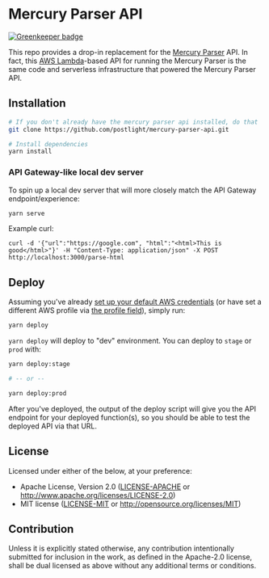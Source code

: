 # Mercury Parser API

[![Greenkeeper badge](https://badges.greenkeeper.io/postlight/mercury-parser-api.svg)](https://greenkeeper.io/)

This repo provides a drop-in replacement for the [Mercury Parser](https://github.com/postlight/mercury-parser) API. 
In fact, this [AWS Lambda](https://aws.amazon.com/lambda/)-based API for running the Mercury Parser is the same code 
and serverless infrastructure that powered the Mercury Parser API.

## Installation

```bash
# If you don't already have the mercury parser api installed, do that
git clone https://github.com/postlight/mercury-parser-api.git

# Install dependencies
yarn install
```

### API Gateway-like local dev server

To spin up a local dev server that will more closely match the API Gateway endpoint/experience:

```bash
yarn serve
```

Example curl:
```
curl -d '{"url":"https://google.com", "html":"<html>This is good</html>"}' -H "Content-Type: application/json" -X POST http://localhost:3000/parse-html
```

## Deploy

Assuming you've already [set up your default AWS credentials](https://docs.aws.amazon.com/cli/latest/userguide/cli-chap-configure.html#cli-quick-configuration) (or have set a different AWS profile via [the profile field](serverless.yml#L21)), simply run:

```bash
yarn deploy
```

`yarn deploy` will deploy to "dev" environment. You can deploy to `stage` or `prod`
with:

```bash
yarn deploy:stage

# -- or --

yarn deploy:prod
```

After you've deployed, the output of the deploy script will give you the API endpoint
for your deployed function(s), so you should be able to test the deployed API via that URL.

## License

Licensed under either of the below, at your preference:

- Apache License, Version 2.0
  ([LICENSE-APACHE](LICENSE-APACHE) or http://www.apache.org/licenses/LICENSE-2.0)
- MIT license
  ([LICENSE-MIT](LICENSE-MIT) or http://opensource.org/licenses/MIT)

## Contribution

Unless it is explicitly stated otherwise, any contribution intentionally submitted for inclusion in the work, as defined in the Apache-2.0 license, shall be dual licensed as above without any additional terms or conditions.
